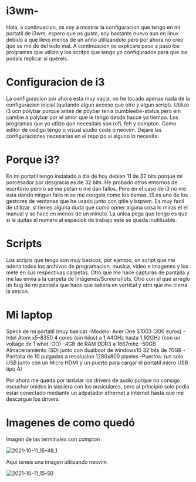# i3wm-
Hola, a continuacion, os voy a mostrar la configuracion que tengo en mi portatil de i3wm, espero que os guste, soy bastante nuevo aun en linux debido a que llevo menos de un añño utilizandolo pero por ahora no creo que se me de del todo mal. A continuacion os explicare paso a paso los programas que utilizo y los scritps que tengo yo configurados para que los podais replicar si quereis.

# Configuracion de i3
La configuracion por ahora esta muy vacia, no he tocado apenas nada de la configuracion inicial (quitando algun acceso que otro y algun script). Utilizo i3 ocn polybar porque antes de poybar tenia bumbleebe-status pero em cambie a polybar por el amor que le tengo desde hacce ya tiempo. Los programas que yo utlizo que necesitais son rofi, feh y compton. Como editor de codigo tengo o visual studio code o neovim. Dejare las configuraciones necesarias en el repo po si alguno lo necesita.

# Porque i3?
En mi portatil tengo instalado a dia de hoy debian 11 de 32 bits porque mi porcesador por desgracia es de 32 bits. He probado otros entornos de escritorio pero o se me petan o me dan fallos. Pero en el caso de i3 no me esta dando ningun fallo ni se me congela como los demas. I3 es uno de los gestores de ventanas que he usado junto con qtile y bspwm. Es muy facil de utilizar, si tienes alguna duda que como opner alguna cosa lo miras el el manual y se hace en menos de un minuto. La unica pega que tengo es que si le quitas el numero al espaciok de trabajo este se queda inutilizable. 

# Scripts
Los scripts que tengo son muy basicos; por ejempo, un script que me odena todos los archivos de programacion, musica, video e imagenes y los mete en sus respectivas carpetas. Otro que me hace capturas de pantalla y me las envia a la carpeta de Imágenes/Screenshots. Otro con el que arreglo un bug de mi pantalla que hace que saliera en vertical y otro que me cierra la sesion.

# Mi laptop
Specs de mi portatil (muy basica)
-Modelo: Acer One S1003 (300 euros)
-Intel Atom x5-8350 4 cores (sin hilos) a 1,44GHz hasta 1,92GHz (con un voltage de 1 what :OO)
-4GB de RAM DDR3 a 1667mhz 
-50GB Almacenamiento (SD) junto con dualboot de windows10 32 bits de 70GB
-Pantalla de 10 pulgadas a resolucion 1280x800 pixeles
-Puertos: (un solo USB junto con un Micro HDMI y un puerto para cargar el portatil micro USB tipo A)

Por ahora me queda por isntalar los drivers de audio porque no consigo escuchar onidos in siquiera con los ausiculares, pero al principio solo podia estar conectado mediante un adpatador ethernet a internet hasta que me descargue los drivers



# Imagenes de como quedó

Imagen de las terminales con compton

![2021-10-11_15-49_1](https://user-images.githubusercontent.com/76869585/136801706-422ac826-5eee-481d-9606-62aace197300.png)

Aqui teneis una imagen utilizando neovim 

![2021-10-11_15-50](https://user-images.githubusercontent.com/76869585/136801898-9f2df3cc-7062-4732-82c9-73e598798bc3.png)

